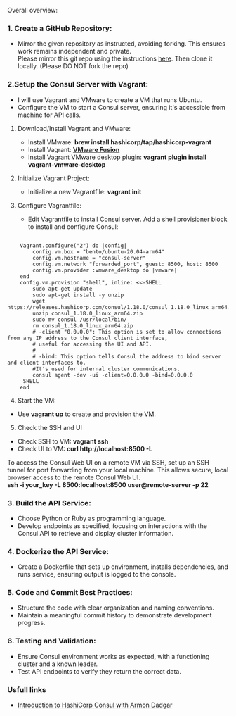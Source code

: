 
Overall overview: 

### 1. Create a GitHub Repository:
* Mirror the given repository as instructed, avoiding forking. This ensures  work remains independent and private.
<br> Please mirror this git repo using the instructions [here](https://help.github.com/articles/duplicating-a-repository). Then clone it locally. (Please DO NOT fork the repo)

### 2.Setup the Consul Server with Vagrant:

* I will use Vagrant and VMware to create a VM that runs Ubuntu.
* Configure the VM to start a Consul server, ensuring it's accessible from  machine for API calls.

1. Download/Install Vagrant and VMware:

    * Install VMware: **brew install hashicorp/tap/hashicorp-vagrant**
    * Install Vagrant: **[VMware Fusion](https://www.vmware.com/go/getfusion)**
    * Install Vagrant VMware desktop plugin: **vagrant plugin install vagrant-vmware-desktop**

2. Initialize Vagrant Project:

    * Initialize a new Vagrantfile: **vagrant init**
    
3. Configure Vagrantfile:

    * Edit  Vagrantfile to install Consul server. 
    Add a shell provisioner block to install and configure Consul:
```

    Vagrant.configure("2") do |config|
        config.vm.box = "bento/ubuntu-20.04-arm64"
        config.vm.hostname = "consul-server"
        config.vm.network "forwarded_port", guest: 8500, host: 8500
        config.vm.provider :vmware_desktop do |vmware|
    end
    config.vm.provision "shell", inline: <<-SHELL
        sudo apt-get update
        sudo apt-get install -y unzip
        wget https://releases.hashicorp.com/consul/1.18.0/consul_1.18.0_linux_arm64.zip
        unzip consul_1.18.0_linux_arm64.zip
        sudo mv consul /usr/local/bin/
        rm consul_1.18.0_linux_arm64.zip
        # -client "0.0.0.0": This option is set to allow connections from any IP address to the Consul client interface, 
        # useful for accessing the UI and API.
        #
        # -bind: This option tells Consul the address to bind server and client interfaces to. 
        #It's used for internal cluster communications.
        consul agent -dev -ui -client=0.0.0.0 -bind=0.0.0.0
     SHELL
    end

```
4. Start the VM:

* Use **vagrant up** to create and provision the VM.

5. Check the SSH and UI
* Check SSH to VM: **vagrant ssh**
* Check UI to VM: **curl http://localhost:8500 -L** 

To access the Consul Web UI on a remote VM via SSH, set up an SSH tunnel for port forwarding from your local machine. This allows secure, local browser access to the remote Consul Web UI.
<br>**ssh -i your_key -L 8500:localhost:8500 user@remote-server -p 22**

### 3. Build the API Service:

* Choose Python or Ruby as  programming language.
* Develop endpoints as specified, focusing on interactions with the Consul API to retrieve and display cluster information.

### 4. Dockerize the API Service:

* Create a Dockerfile that sets up environment, installs dependencies, and runs service, ensuring output is logged to the console.

### 5. Code and Commit Best Practices:

* Structure the code with clear organization and naming conventions.
* Maintain a meaningful commit history to demonstrate development progress.

### 6. Testing and Validation:

* Ensure Consul environment works as expected, with a functioning cluster and a known leader.
* Test API endpoints to verify they return the correct data.


### Usfull links 

* [Introduction to HashiCorp Consul with Armon Dadgar](https://www.youtube.com/watch?v=mxeMdl0KvBI&t=71s&ab_channel=HashiCorp)